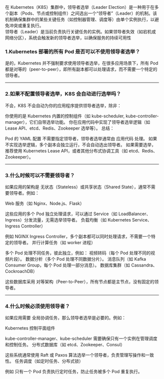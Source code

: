 在 Kubernetes（K8S）集群中，领导者选举（Leader Election）是一种用于在多个副本（Pods、节点或控制组件）之间选出一个“领导者”（Leader）的机制。该机制确保集群中的某些关键任务（如控制器管理、调度等）由单个实例执行，以避免冲突或重复执行。  
领导者（Leader）是当前负责执行关键任务的实例。如果领导者失效（如宕机或网络分区），系统会触发新的领导者选举，以确保服务的持续可用性  

### 1.Kubernetes 部署的所有 Pod 是否可以不使用领导者选举？
是的，Kubernetes 并不强制要求使用领导者选举，在很多应用场景下，所有 Pod 都是对等的（peer-to-peer），即所有副本都可以处理请求，而不需要一个特定的领导者。


---------
### 2.如果不配置领导者选举，K8S 会自动进行选举吗？
不会，K8S 不会自动为你的应用程序提供领导者选举，除非：

你使用的是 Kubernetes 内置的控制组件（如 kube-scheduler, kube-controller-manager），它们自带选举功能。
你在应用代码中实现了领导者选举逻辑（如 Lease API、etcd、Redis、Zookeeper 选举等）。
总结：

Pod 的 YAML 配置 不需要指定领导者，领导者选举通常由 应用代码 处理。
如果不实现选举逻辑，多个副本会独立运行，不会自动选出领导者。
如果需要选举，推荐使用 Kubernetes Lease API，或者其他分布式协调工具（如 etcd、Redis、Zookeeper）。

---------
### 3.什么时候可以不需要领导者？
如果应用的架构是 无状态（Stateless）或共享状态（Shared State），通常不需要领导者。例如：

Web 服务（如 Nginx、Node.js、Flask）

这些应用的多个 Pod 独立处理请求，可以通过 Service（如 LoadBalancer、Ingress）分发流量，无需选举领导者。
负载均衡（如 Kubernetes Service、Ingress Controller）

例如 NGINX Ingress Controller，多个副本都可以同时处理请求，不需要一个特定的领导者。
并行计算任务（如 worker 进程）

多个 Pod 处理不同任务，彼此独立，例如：
视频转码（每个 Pod 处理不同的视频片段）。
数据分析（多个 Pod 处理不同数据分片）。
消息队列（如 Kafka Consumer Group，每个 Pod 处理一部分消息）。
数据库集群（如 Cassandra、CockroachDB）

这些数据库采用 对等架构（Peer-to-Peer），所有节点都是主节点，没有固定的领导者。

-------
### 4.什么时候必须使用领导者？

如果应用需要 全局协调任务，那么领导者选举是必要的。例如：

Kubernetes 控制平面组件

kube-controller-manager、kube-scheduler 需要确保只有一个实例在管理调度和控制任务。
分布式数据库（如 etcd、Zookeeper、Consul）

这些系统通常使用 Raft 或 Paxos 算法选举一个领导者，负责管理写操作和一致性。
任务调度（如定时任务、分布式锁）

例如 只有一个 Pod 负责执行定时任务，防止任务被多个 Pod 重复执行。
